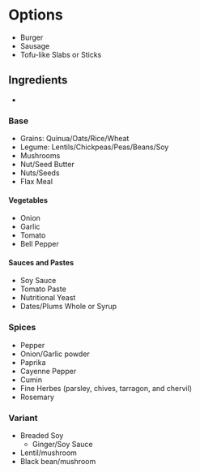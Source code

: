 # Options

- Burger
- Sausage
- Tofu-like Slabs or Sticks

## Ingredients

- 

### Base
- Grains: Quinua/Oats/Rice/Wheat
- Legume: Lentils/Chickpeas/Peas/Beans/Soy
- Mushrooms
- Nut/Seed Butter
- Nuts/Seeds
- Flax Meal

#### Vegetables
- Onion
- Garlic
- Tomato
- Bell Pepper

#### Sauces and Pastes
- Soy Sauce
- Tomato Paste
- Nutritional Yeast
- Dates/Plums Whole or Syrup

### Spices

- Pepper
- Onion/Garlic powder
- Paprika
- Cayenne Pepper
- Cumin
- Fine Herbes (parsley, chives, tarragon, and chervil)
- Rosemary

### Variant

- Breaded Soy
  - Ginger/Soy Sauce
- Lentil/mushroom
- Black bean/mushroom